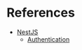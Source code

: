 # References

- [NestJS](https://nestjs.com)
  - [Authentication](https://docs.nestjs.com/security/authentication)
